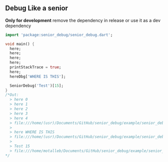 ## Debug Like a senior

**Only for development**
remove the dependency in release or use it as a dev dependency

```dart
import 'package:senior_debug/senior_debug.dart';

void main() {
  here;
  here;
  here;
  here;
  printStackTrace = true;
  here;
  hereDbg['WHERE IS THIS'];

  SeniorDebug('Test')[15];
}
/*Out:
  > here 0
  > here 1
  > here 2
  > here 3
  > here 4
  > file:///home/(usr)/Documents/GitHub/senior_debug/example/senior_debug_example.dart:9:3
  > 
  > here WHERE IS THIS
  > file:///home/(usr)/Documents/GitHub/senior_debug/example/senior_debug_example.dart:10:10
  > 
  > Test 15
  > file:///home/motalleb/Documents/GitHub/senior_debug/example/senior_debug_example.dart:12:22
*/
```
